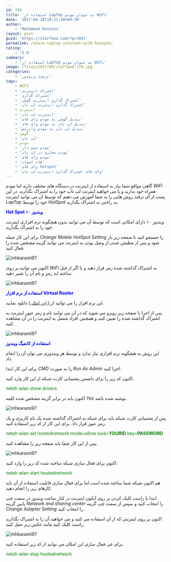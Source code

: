 ```yaml
---
id: 784
title: 'استفاده از LapTop به عنوان مودم WiFi'
date: '2017-04-10T19:21:48+04:30'
author:
    - 'Mohammad Hossein'
layout: post
guid: 'https://itarfand.com/?p=784/'
permalink: /share-laptop-internet-with-hotspot/
rating:
    - '5.0'
summary:
    - 'استفاده از LapTop به عنوان مودم WiFi'
image: /files/2017/04/itarfand-170.jpg
categories:
    - 'ترفند ویندوز'
tags:
    - WIFI
    - 'اشتراک اینترنت'
    - 'اشتراک گذاری'
    - 'اشتراک گذاری اینترنت گوشی'
    - 'اشتراک گذاری اینترنت لپ تاپ'
    - اینترنت
    - 'اینترنت لپ تاپ'
    - 'تبدیل گوشی به مودم وای فای'
    - 'تبدیل لپ تاپ به مودم وای فای'
    - 'تبدیل لپ تاپ به مودم وایرلس'
    - گوشی
    - 'لپ تاپ'
    - مودم
    - 'مودم سیم دار'
    - 'مودم مجازی در لپ تاپ'
    - 'مودم وای فای'
    - 'هات اسپات'
    - 'وای فای hotspot'
    - 'وای فای اشتراک گذاری اینترنت لپ تاپ'
---
```


گاهی مواقع شما نیاز به استفاده از اینترنت در دستگاه های مختلف دارید اما مودم *WiFi* همراه خود ندارید و یا می خواهید اینترنت لپ تاپ خود را به اشتراک بگذارید. در این پست از آی ترفند روش هایی را به شما آموزش می دهیم که توسط آن می توانید اینترنت *LapTop* خود را توسط *HotSpot* به راحتی به اشتراک بگذارید.

<span style="color: #0000ff;">**Hot Spot ویندوز ۱۰**</span>

ویندوز ۱۰ دارای امکانی است که توسط آن می توانید بدون هیچگونه نرم افزاری اینترنت خود را به اشتراک بگذارید.

برای این کار جمله *Change Mobile HotSpot Setting* را جستجو کنید تا صفحه زیر باز شود و پس از مطمئن شدن از وصل بودن به اینترنت می توانید گزینه مشخص شده را فعال کنید.

![mhkarami97](/files/2017/04/itarfand-164.jpg)

اکنون می توانید بر روی *WiFi* به اشتراک گذاشته شده رمز قرار دهید و یا اگر از قبل ساخته اید رمز و نام آن را تغییر دهید.

![mhkarami97](/files/2017/04/itarfand-165.jpg)

<span style="color: #0000ff;">**استفاده از نرم افزار Virtual Router**</span>

این نرم افزار را می توانید از[ ( این لینک )](https://virtualrouter.codeplex.com/) دانلود نمایید.

پس از اجرا با صفحه زیر روبرو می شوید که در آن می توانید نام و رمز عبور اینترنت به اشتراک گذاشته شده را تعیین کنید و همچنین افراد متصل به اینترنت را در آن مشاهده کنید.

![mhkarami97](/files/2017/04/itarfand-166.jpg)

<span style="color: #0000ff;">**استفاده از کانفیگ ویندوز**</span>

این روش به هیچگونه نرم افزاری نیاز ندارد و توسط هر ویندوزی می توان آن را انجام داد.

برای این کار ابتدا *CMD* را به صورت *Run As Admin* اجرا کنید.

اکنون کد زیر را برای دانستن پشتیبانی کارت شبکه از این کار وارد کنید.

<span style="color: #008000;">netsh wlan show drivers</span>

اکنون باید در برابر گزینه مشخص شده کلمه *Yes* نوشته شده باشد.

![mhkarami97](/files/2017/04/itarfand-167.jpg)

پس از پشتیبانی کارت شبکه باید برای شبکه به اشتراک گذاشته شده یک نام کاربری و یک رمز عبور قرار داد. برای این کار از کد زیر استفاده کنید.

<span style="color: #008000;">netsh wlan set hostednetwork mode=allow ssid=**YOURID** key=**PASSWORD**</span>

پس از این کار شما باید صفحه زیر را مشاهده کنید.

![mhkarami97](/files/2017/04/itarfand-168.jpg)

اکنون برای فعال سازی شبکه ساخته شده کد زیر را وارد کنید.

<span style="color: #008000;">netsh wlan start hostednetwork</span>

هم اکنون شبکه شما ساخته شده است اما برای فعال سازی قابلیت استفاده از آن باید کارهای زیر را انجام دهید.

ابتدا با راست کلیک کردن بر روی آیکون اینترنت در کنار ساعت ویندوز در سمت چپ پایین گزینه *<span class="fontstyle0">Network and sharing center</span>* را انتخاب کنید و سپس از سمت چپ گزینه *Change Adapter Setting* را انتخاب کنید.

اکنون بر روی اینترنتی که از آن استفاده می کنید و می خواهید آن را به اشتراک بگذارید راست کلیک کنید مانند عکس زیر عمل کنید.

![mhkarami97](/files/2017/04/itarfand-169.jpg)

برای غی فعال سازی این امکان می توانید از کد زیر استفاده کنید.

<span class="fontstyle0" style="color: #008000;"> netsh wlan stop hostednetwork </span>